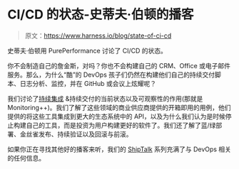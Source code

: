 # CI/CD 的状态-史蒂夫·伯顿的播客

> 原文：<https://www.harness.io/blog/state-of-ci-cd>

史蒂夫·伯顿用 PurePerformance 讨论了 CI/CD 的状态。

你不会制造自己的詹金斯，对吗？你也不会构建自己的 CRM、Office 或电子邮件服务。那么，为什么“酷”的 DevOps 孩子们仍然在构建他们自己的持续交付脚本、日志分析、监控，并在 GitHub 或会议上炫耀呢？

我们讨论了[持续集成](https://harness.io/blog/what-is-continuous-integration/) &持续交付的当前状态以及可观察性的作用(那就是 Monitoring++)。我们了解了这些领域的商业供应商提供的开箱即用的用例，他们提供的将这些工具集成到更大的生态系统中的 API，以及为什么我们认为是时候停止构建自己的工具，而是投资为用户构建更好的软件了。我们还了解了蓝/绿部署、金丝雀发布、持续验证以及回滚与前滚。

如果你正在寻找其他好的播客来听，我们的 [ShipTalk](https://www.shiptalk.io/) 系列充满了与 DevOps 相关的任何信息。